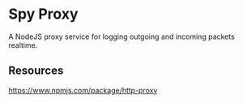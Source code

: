 # Spy Proxy

A NodeJS proxy service for logging outgoing and incoming packets realtime.

## Resources

https://www.npmjs.com/package/http-proxy